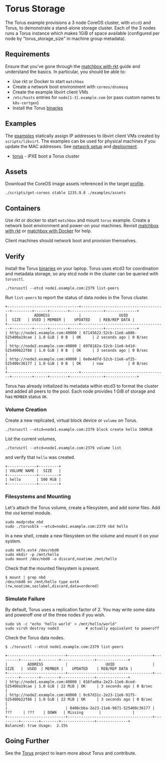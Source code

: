 
# Torus Storage

The Torus example provisions a 3 node CoreOS cluster, with `etcd3` and Torus, to demonstrate a stand-alone storage cluster. Each of the 3 nodes runs a Torus instance which makes 1GiB of space available (configured per node by "torus_storage_size" in machine group metadata).

## Requirements

Ensure that you've gone through the [matchbox with rkt](getting-started-rkt.md) guide and understand the basics. In particular, you should be able to:

* Use rkt or Docker to start `matchbox`
* Create a network boot environment with `coreos/dnsmasq`
* Create the example libvirt client VMs
* `/etc/hosts` entries for `node[1-3].example.com` (or pass custom names to `k8s-certgen`)
* Install the Torus [binaries](https://github.com/coreos/torus/releases)

## Examples

The [examples](../examples) statically assign IP addresses to libvirt client VMs created by `scripts/libvirt`. The examples can be used for physical machines if you update the MAC addresses. See [network setup](network-setup.md) and [deployment](deployment.md).

* [torus](../examples/groups/torus) - iPXE boot a Torus cluster

## Assets

Download the CoreOS image assets referenced in the target [profile](../examples/profiles).

    ./scripts/get-coreos stable 1235.9.0 ./examples/assets

## Containers

Use rkt or docker to start `matchbox` and mount `torus` example. Create a network boot environment and power-on your machines. Revisit [matchbox with rkt](getting-started-rkt.md) or [matchbox with Docker](getting-started-docker.md) for help.

Client machines should network boot and provision themselves.

## Verify

Install the Torus [binaries](https://github.com/coreos/torus/releases) on your laptop. Torus uses etcd3 for coordination and metadata storage, so any etcd node in the cluster can be queried with `torusctl`.

    ./torusctl --etcd node1.example.com:2379 list-peers

Run `list-peers` to report the status of data nodes in the Torus cluster.

```
+--------------------------------+--------------------------------------+---------+------+--------+---------------+--------------+
|            ADDRESS             |                 UUID                 |  SIZE   | USED | MEMBER |    UPDATED    | REB/REP DATA |
+--------------------------------+--------------------------------------+---------+------+--------+---------------+--------------+
| http://node1.example.com:40000 | 67145622-52cb-11e6-a886-525400a19cae | 1.0 GiB | 0 B  | OK     | 2 seconds ago | 0 B/sec      |
| http://node2.example.com:40000 | 6978182a-52cb-11e6-b41d-525400b22f86 | 1.0 GiB | 0 B  | OK     | 3 seconds ago | 0 B/sec      |
| http://node3.example.com:40000 | 6e0e4d7d-52cb-11e6-af25-525400c36177 | 1.0 GiB | 0 B  | OK     | now           | 0 B/sec      |
+--------------------------------+--------------------------------------+---------+------+--------+---------------+--------------+

```

Torus has already initialized its metadata within etcd3 to format the cluster and added all peers to the pool. Each node provides 1 GiB of storage and has `MEMBER` status `OK`.

### Volume Creation

Create a new replicated, virtual block device or `volume` on Torus.

    ./torusctl --etcd=node1.example.com:2379 block create hello 500MiB

List the current volumes,

    ./torusctl --etcd=node1.example.com:2379 volume list

and verify that `hello` was created.

```
+-------------+---------+
| VOLUME NAME |  SIZE   |
+-------------+---------+
| hello       | 500 MiB |
+-------------+---------+
```

### Filesystems and Mounting

Let's attach the Torus volume, create a filesystem, and add some files. Add the `nbd` kernel module.

    sudo modprobe nbd
    sudo ./torusblk --etcd=node1.example.com:2379 nbd hello

In a new shell, create a new filesystem on the volume and mount it on your system.

    sudo mkfs.ext4 /dev/nbd0
    sudo mkdir -p /mnt/hello
    sudo mount /dev/nbd0 -o discard,noatime /mnt/hello

Check that the mounted filesystem is present.

    $ mount | grep nbd
    /dev/nbd0 on /mnt/hello type ext4 (rw,noatime,seclabel,discard,data=ordered)

### Simulate Failure

By default, Torus uses a replication factor of 2. You may write some data and poweroff one of the three nodes if you wish.

    sudo sh -c "echo 'hello world' > /mnt/hello/world"
    sudo virsh destroy node3            # actually equivalent to poweroff

Check the Torus data nodes.

    $ ./torusctl --etcd node1.example.com:2379 list-peers

```
+--------------------------+--------------------------------------+---------+--------+--------+---------------+--------------+
|         ADDRESS          |                 UUID                 |  SIZE   |  USED  | MEMBER |    UPDATED    | REB/REP DATA |
+--------------------------+--------------------------------------+---------+--------+--------+---------------+--------------+
| http://node1.example.com:40000 | 016fad6a-2e23-11e6-8ced-525400a19cae | 1.0 GiB | 22 MiB | OK     | 3 seconds ago | 0 B/sec      |
| http://node2.example.com:40000 | 0c67d31c-2e23-11e6-91f5-525400b22f86 | 1.0 GiB | 22 MiB | OK     | 3 seconds ago | 0 B/sec      |
|                          | 0408cbba-2e23-11e6-9871-525400c36177 | ???     | ???    | DOWN   | Missing       |              |
+--------------------------+--------------------------------------+---------+--------+--------+---------------+--------------+
Balanced: true Usage:  2.15%
```

## Going Further

See the [Torus](https://github.com/coreos/torus) project to learn more about Torus and contribute.
